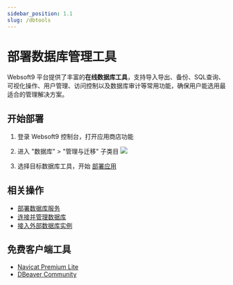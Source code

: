```yaml
---
sidebar_position: 1.1
slug: /dbtools
---
```


# 部署数据库管理工具

Websoft9 平台提供了丰富的**在线数据库工具**，支持导入导出、备份、SQL查询、可视化操作、用户管理、访问控制以及数据库审计等常用功能，确保用户能选用最适合的管理解决方案。  


## 开始部署

1. 登录 Websoft9 控制台，打开应用商店功能

2. 进入 "数据库" > "管理与迁移" 子类目
   ![](./assets/websoft9-appstore-dbmanagelist.png)

3. 选择目标数据库工具，开始 [部署应用](./deployment#appstore)

## 相关操作

- [部署数据库服务](./createdb)
- [连接并管理数据库](./connectdb)
- [接入外部数据库实例](./externaldb)

## 免费客户端工具

- [Navicat Premium Lite](https://www.navicat.com/en/products/navicat-premium-lite)
- [DBeaver Community](https://dbeaver.io/)


